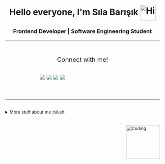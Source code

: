 <br/>
<h1 align="center">Hello everyone, I'm Sıla Barışık <img align="center" alt="Hi" width="50"  src="https://user-images.githubusercontent.com/1303154/88677602-1635ba80-d120-11ea-84d8-d263ba5fc3c0.gif"</h1>

<h3 align="center" style = font-size:18px;>Frontend Developer | Software Engineering Student</h3> <hr/>
<br/>

<p style= font-size:20px; font-style: italic;  align="center">
Connect with me!
</p> 

<br/>

 <ul style='display:flex; list-style: none; margin:0 auto; width:60%;'>
  <li style='margin-right:6px'> 
    <a href="mailto:slabarsk249@gmail.com"><img src="https://img.shields.io/badge/Gmail-D14836?style=for-the-badge&logo=gmail&logoColor=white" /></a>
  
  </li>
   <li style='margin-right:6px'> 
    <a href="https://www.linkedin.com/in/s%C4%B1la-bar%C4%B1%C5%9F%C4%B1k-2a07b0202/"><img src="https://img.shields.io/badge/LinkedIn-0077B5?style=for-the-badge&logo=linkedin&logoColor=white" /></a>
  
  </li>
   <li style='margin-right:6px'> 
    <a href="https://twitter.com/Buubituzak"><img src="https://img.shields.io/badge/Twitter-1DA1F2?style=for-the-badge&logo=twitter&logoColor=white" /></a>
  
  </li>
   <li style='margin-right:6px'> 
    <a href="https://www.instagram.com/slabarsk/"><img src="https://img.shields.io/badge/Instagram-E4405F?style=for-the-badge&logo=instagram&logoColor=white" /></a>
    </li>
 </ul>

<br/><br/>
<hr/>
<br/>


<details>
<summary>
  More stuff about me :blush: <br/><br/><br/> <img align="right" alt="Coding" width="110"  src="https://media.giphy.com/media/du3J3cXyzhj75IOgvA/giphy.gif">
</summary>

<br >

I am currently living in İzmir/Turkey. During my college, I believe, I was able to gather sufficient information and experience in my classroom and laboratory sessions. Now, I am a 3rd year student and my studies in the field continue to fuel my interest in Frontend, this year. 

<hr/><br/>

![https://github.com/slabarsk](https://komarev.com/ghpvc/?username=your-github-slabarsk&color=orange&style=for-the-badge)

<br/>

![Sıla's GitHub stats](https://github-readme-stats.vercel.app/api?username=slabarsk&show_icons=true&theme=transparent&bg_color=00000000)
